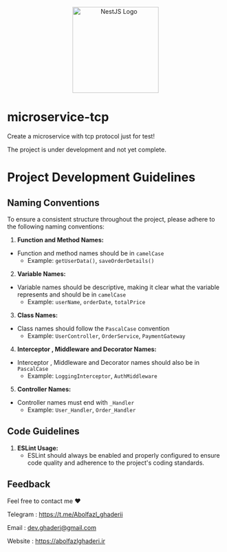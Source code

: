 <p align="center">
  <a href="https://nestjs.com/" target="blank"><img src="https://nestjs.com/img/logo_text.svg" width="200" alt="NestJS Logo" /></a>
</p>

# microservice-tcp
Create a microservice with tcp protocol just for test!

The project is under development and not yet complete.
# Project Development Guidelines

## Naming Conventions

To ensure a consistent structure throughout the project, please adhere to the following naming conventions:

1. **Function and Method Names:**
  - Function and method names should be in `camelCase`
     - Example: `getUserData()`, `saveOrderDetails()`

2. **Variable Names:**
  - Variable names should be descriptive, making it clear what the variable represents and should be in `camelCase`
     - Example: `userName`, `orderDate`, `totalPrice`

3. **Class Names:**
  - Class names should follow the `PascalCase` convention
     - Example: `UserController`, `OrderService`, `PaymentGateway`

4. **Interceptor , Middleware and Decorator Names:**
  - Interceptor , Middleware and Decorator names should also be in `PascalCase`
    - Example: `LoggingInterceptor`, `AuthMiddleware`

5. **Controller Names:**
  - Controller names must end with `_Handler`
     - Example: `User_Handler`, `Order_Handler`
## Code Guidelines

1. **ESLint Usage:**
    - ESLint should always be enabled and properly configured to ensure code quality and adherence to the project's coding standards.
  

## Feedback

Feel free to contact me  ❤️

Telegram : https://t.me/Abolfazl_ghaderii 

Email : dev.ghaderi@gmail.com   

Website : https://abolfazlghaderi.ir